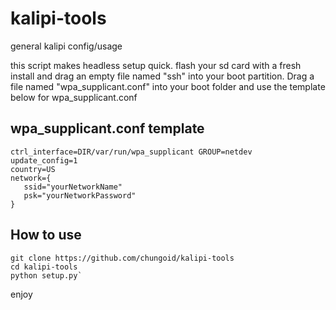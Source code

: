 # kalipi-tools
 general kalipi config/usage

 this script makes headless setup quick. flash your sd card with a fresh install and drag an empty file named "ssh" into your boot partition. Drag a file named "wpa_supplicant.conf" into your boot folder and use the template below for wpa_supplicant.conf

## wpa_supplicant.conf template
 ```
 ctrl_interface=DIR/var/run/wpa_supplicant GROUP=netdev
 update_config=1
 country=US
 network={
    ssid="yourNetworkName"
    psk="yourNetworkPassword"
 }
```
## How to use
```
git clone https://github.com/chungoid/kalipi-tools
cd kalipi-tools
python setup.py`
```
enjoy

